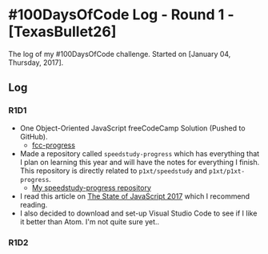 # #100DaysOfCode Log - Round 1 - [TexasBullet26]

The log of my #100DaysOfCode challenge. Started on [January 04, Thursday, 2017].

## Log

### R1D1
  - One Object-Oriented JavaScript freeCodeCamp Solution (Pushed to GitHub).
    - [fcc-progress](https://github.com/TexasBullet26/fcc-progress/tree/master/src/00-front-end-development/05-object-oriented-and-functional-programming/00-declare-javascript-objects-and-variables)
  - Made a repository called `speedstudy-progress` which has everything that I plan on learning this year and will have the notes for everything I finish. This repository is directly related to `p1xt/speedstudy` and `p1xt/p1xt-progress`.
    - [My speedstudy-progress repository](https://github.com/TexasBullet26/speedstudy-progress)
  - I read this article on [The State of JavaScript 2017](https://stateofjs.com/2017/introduction/) which I recommend reading.
  - I also decided to download and set-up Visual Studio Code to see if I like it better than Atom. I'm not quite sure yet..

### R1D2
